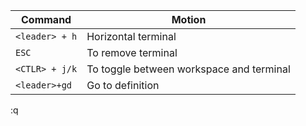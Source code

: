 
| Command        | Motion                                   |
| -------------- | ---------------------------------------- |
| `<leader> + h` | Horizontal terminal                      |
| `ESC`          | To remove terminal                       |
| `<CTLR> + j/k` | To toggle between workspace and terminal |
| `<leader>+gd`  | Go to definition                         |
:q
